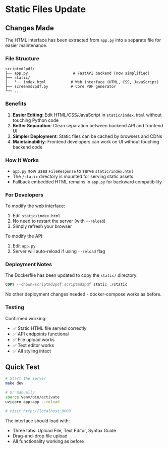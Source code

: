 # Static Files Update

## Changes Made

The HTML interface has been extracted from `app.py` into a separate file for easier maintenance.

### File Structure

```
scriptmd2pdf/
├── app.py                    # FastAPI backend (now simplified)
├── static/
│   └── index.html           # Web interface (HTML, CSS, JavaScript)
├── screenmd2pdf.py          # Core PDF generator
└── ...
```

### Benefits

1. **Easier Editing**: Edit HTML/CSS/JavaScript in `static/index.html` without touching Python code
2. **Better Separation**: Clean separation between backend API and frontend UI
3. **Simpler Deployment**: Static files can be cached by browsers and CDNs
4. **Maintainability**: Frontend developers can work on UI without touching backend code

### How It Works

- `app.py` now uses `FileResponse` to serve `static/index.html`
- The `/static` directory is mounted for serving static assets
- Fallback embedded HTML remains in `app.py` for backward compatibility

### For Developers

To modify the web interface:

1. Edit `static/index.html`
2. No need to restart the server (with `--reload`)
3. Simply refresh your browser

To modify the API:

1. Edit `app.py`
2. Server will auto-reload if using `--reload` flag

### Deployment Notes

The Dockerfile has been updated to copy the `static/` directory:

```dockerfile
COPY --chown=scriptmd2pdf:scriptmd2pdf static ./static
```

No other deployment changes needed - docker-compose works as before.

### Testing

Confirmed working:
- ✅ Static HTML file served correctly
- ✅ API endpoints functional
- ✅ File upload works
- ✅ Text editor works
- ✅ All styling intact

## Quick Test

```bash
# Start the server
make dev

# Or manually
source venv/bin/activate
uvicorn app:app --reload

# Visit http://localhost:8000
```

The interface should load with:
- Three tabs: Upload File, Text Editor, Syntax Guide
- Drag-and-drop file upload
- All functionality working as before
